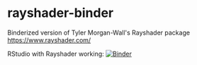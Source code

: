 # rayshader-binder
Binderized version of Tyler Morgan-Wall's Rayshader package https://www.rayshader.com/


RStudio with Rayshader working: [![Binder](http://mybinder.org/badge.svg)](http://beta.mybinder.org/v2/gh/fomightez/rayshader-binder/master?urlpath=rstudio)
